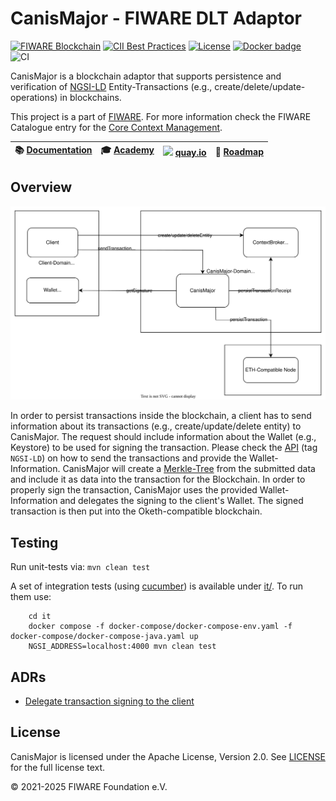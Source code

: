 
# CanisMajor - FIWARE DLT Adaptor

[![FIWARE Blockchain](https://nexus.lab.fiware.org/repository/raw/public/badges/chapters/core.svg)](https://www.fiware.org/developers/catalogue/)
[![CII Best Practices](https://bestpractices.coreinfrastructure.org/projects/4661/badge)](https://bestpractices.coreinfrastructure.org/projects/4661)
[![License](https://img.shields.io/github/license/FIWARE/canismajor.svg)](https://opensource.org/licenses/Apache-2.0)
[![Docker badge](https://img.shields.io/badge/quay.io-fiware%2Fcanis--major-grey?logo=red%20hat&labelColor=EE0000)](https://quay.io/repository/fiware/canis-major)
<br/>
![CI](https://github.com/FIWARE/canismajor/workflows/Integration-test/badge.svg)

CanisMajor is a blockchain adaptor that supports persistence and verification of [NGSI-LD](https://www.etsi.org/deliver/etsi_gs/CIM/001_099/009/01.07.01_60/gs_cim009v010701p.pdf) Entity-Transactions (e.g., create/delete/update- operations) in blockchains. 


This project is a part of [FIWARE](https://github.com/fiware).  For more information check the FIWARE Catalogue entry for the
[Core Context Management](https://github.com/Fiware/catalogue/tree/master/core).

| :books: [Documentation](https://fiware.github.io/CanisMajor) | :mortar_board: [Academy](https://github.com/fiware/tutorials.Step-by-Step) | <img style="height:1em" src="https://quay.io/static/img/quay_favicon.png"/> [quay.io](https://quay.io/repository/fiware/canis-major)  | :dart: [Roadmap](https://github.com/orgs/FIWARE/projects/2/views/1) |
| --------------------------------------------------------------------- | ------------------------------------------------------------------------------------------ | ---------------------------------------------------------- | --------------------------------------------------------------------------- |

## Overview

![Current Architecture](./docs/images/canis-major-overview.svg)

In order to persist transactions inside the blockchain, a client has to send information about its transactions (e.g., create/update/delete entity) to CanisMajor. 
The request should include information about the Wallet (e.g., Keystore) to be used for signing the transaction. Please check the [API](./api/api.yaml) (tag `NGSI-LD`) on how to 
send the transactions and provide the Wallet-Information. CanisMajor will create a [Merkle-Tree](https://en.wikipedia.org/wiki/Merkle_tree) from the submitted data 
and include it as data into the transaction for the Blockchain. In order to properly sign the transaction, CanisMajor uses the provided Wallet-Information and delegates the
signing to the client's Wallet. The signed transaction is then put into the Oketh-compatible blockchain.

## Testing 

Run unit-tests via: ```mvn clean test```

A set of integration tests (using [cucumber](https://cucumber.io/)) is available under [it/](./it). 
To run them use:
```shell
    cd it
    docker compose -f docker-compose/docker-compose-env.yaml -f docker-compose/docker-compose-java.yaml up
    NGSI_ADDRESS=localhost:4000 mvn clean test
```



## ADRs

* [Delegate transaction signing to the client](docs/adrs/delegate-signatur.md)


## License

CanisMajor is licensed under the Apache License, Version 2.0. See [LICENSE](LICENSE) for the full license text.

© 2021-2025 FIWARE Foundation e.V.
